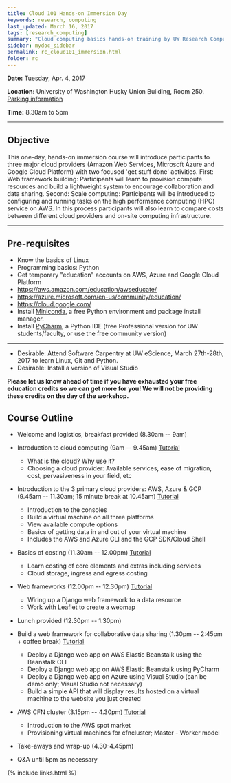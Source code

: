 ```yaml
---
title: Cloud 101 Hands-on Immersion Day
keywords: research, computing
last_updated: March 16, 2017
tags: [research_computing]
summary: "Cloud computing basics hands-on training by UW Research Computing and the UW eScience Institute"
sidebar: mydoc_sidebar
permalink: rc_cloud101_immersion.html
folder: rc
---
```


**Date:** Tuesday, Apr. 4, 2017

**Location:** University of Washington Husky Union Building, Room 250. [Parking information](http://depts.washington.edu/thehub/home/directions/)

**Time:** 8.30am to 5pm 


---
 
## Objective
This one-day, hands-on immersion course will introduce participants to  three major cloud providers (Amazon Web Services, Microsoft Azure and Google Cloud Platform) with two focused 'get stuff done' activities. First: Web framework building: Participants will learn to provision compute resources and build a lightweight system to encourage collaboration and data sharing. Second: Scale computing: Participants will be introduced to configuring and running tasks on the high performance computing (HPC) service on AWS. In this process participants will also learn to compare costs between different cloud providers and on-site computing infrastructure.  

---

## Pre-requisites 
 
- Know the basics of Linux 
- Programming basics: Python
- Get temporary "education" accounts on AWS, Azure and Google Cloud Platform 
- https://aws.amazon.com/education/awseducate/ 
- https://azure.microsoft.com/en-us/community/education/ 
- https://cloud.google.com/
- Install [Miniconda](https://conda.io/miniconda.html), a free Python environment and package install manager. 
- Install [PyCharm](https://www.jetbrains.com/pycharm/), a Python IDE (free Professional version for UW students/faculty, or use the free community version)

---
- Desirable: Attend Software Carpentry at UW eScience, March 27th-28th, 2017 to learn Linux, Git and Python.  
- Desirable: Install a version of Visual Studio 
 
**Please let us know ahead of time if you have exhausted your free education credits so we can get more for you! We will not be providing these credits on the day of the workshop.**

## Course Outline 
* Welcome and logistics, breakfast provided (8.30am -- 9am)
* Introduction to cloud computing (9am -- 9.45am) 
  [Tutorial](https://cloudmaven.github.io/cloud101_intro/)
  - What is the cloud? Why use it?  
  - Choosing a cloud provider: Available services, ease of migration, cost, pervasiveness in your field, etc 

* Introduction to the 3 primary cloud providers: AWS, Azure & GCP (9.45am -- 11.30am; 15 minute break at 10.45am) 
  [Tutorial](https://cloudmaven.github.io/cloud101_cloudproviders/)
  - Introduction to the consoles 
  - Build a virtual machine on all three platforms
  - View available compute options 
  - Basics of getting data in and out of your virtual machine
  - Includes the AWS and Azure CLI and the GCP SDK/Cloud Shell 
  
* Basics of costing (11.30am -- 12.00pm)
  [Tutorial](https://cloudmaven.github.io/cloud101_costing/)
  - Learn costing of core elements and extras including services
  - Cloud storage, ingress and egress costing 

* Web frameworks (12.00pm -- 12.30pm)
  [Tutorial](https://cloudmaven.github.io/cloud101_webframework/)
  - Wiring up a Django web framework to a data resource
  - Work with Leaflet to create a webmap
  
* Lunch provided (12.30pm -- 1.30pm)

* Build a web framework for collaborative data sharing (1.30pm -- 2:45pm + coffee break) 
  [Tutorial](https://cloudmaven.github.io/cloud101_webframework/)
  - Deploy a Django web app on AWS Elastic Beanstalk using the Beanstalk CLI
  - Deploy a Django web app on AWS Elastic Beanstalk using PyCharm
  - Deploy a Django web app on Azure using Visual Studio (can be demo only; Visual Studio not necessary)
  - Build a simple API that will display results hosted on a virtual machine to the website you just created  

* AWS CFN cluster (3.15pm -- 4.30pm)
  [Tutorial](https://cloudmaven.github.io/cloud101_cfncluster/)
  - Introduction to the AWS spot market 
  - Provisioning virtual machines for cfncluster; Master - Worker model 

* Take-aways and wrap-up (4.30-4.45pm) 
* Q&A until 5pm as necessary

{% include links.html %}
